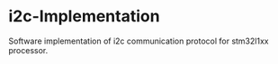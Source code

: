 # i2c-Implementation

Software implementation of i2c communication protocol for stm32l1xx processor.
